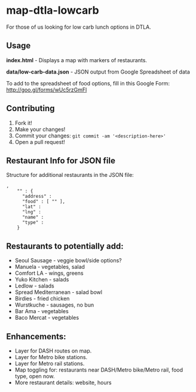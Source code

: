 # map-dtla-lowcarb

For those of us looking for low carb lunch options in DTLA.

## Usage

**index.html** - Displays a map with markers of restaurants.

**data/low-carb-data.json** - JSON output from Google Spreadsheet of data

To add to the spreadsheet of food options, fill in this Google Form: http://goo.gl/forms/wUc5rzGmFl

## Contributing

1. Fork it!
2. Make your changes!
3. Commit your changes: `git commit -am '<description-here>'`
4. Open a pull request!

## Restaurant Info for JSON file

Structure for additional restaurants in the JSON file:
```
,
    "" : {
      "address" : 
      "food" : [ "" ],
      "lat" : 
      "lng" : 
      "name" : 
      "type" : 
    }
```

## Restaurants to potentially add:

* Seoul Sausage - veggie bowl/side options?
* Manuela - vegetables, salad
* Comfort LA - wings, greens
* Yuko Kitchen - salads
* Ledlow - salads
* Spread Mediterranean - salad bowl
* Birdies - fried chicken
* Wurstkuche - sausages, no bun
* Bar Ama - vegetables
* Baco Mercat - vegetables

## Enhancements:

* Layer for DASH routes on map.
* Layer for Metro bike stations.
* Layer for Metro rail stations.
* Map toggling for: restaurants near DASH/Metro bike/Metro rail, food type, open now.
* More restaurant details: website, hours
